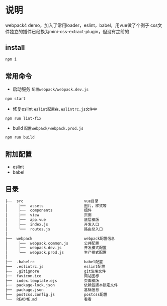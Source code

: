 # 说明
webpack4 demo，加入了常用loader，eslint，babel，用vue做了个例子
css文件独立的插件已经换为mini-css-extract-plugin，但没有之前的

## install

```bash
npm i
```

## 常用命令

- 启动服务
`配置webpack/webpack.dev.js`

```bash
npm start
```

- 修复eslint
`eslint配置在.eslintrc.js文件中`

```bash
npm run lint-fix
```

- build
`配置webpack/webpack.prod.js`

```bash
npm run build
```

## 附加配置

- eslint
- babel

## 目录
```bash
├──  src                           vue目录
│     ├──  assets                  图片，样式等
│     ├──  components              组件
│     ├──  view                    页面
│     ├──  app.vue                 底层模版
│     ├──  index.js                开发入口
│     └──  routes.js               路由总入口
│
├──  webpack                       webpack配置信息
│     ├──  webpack.common.js       公共配置
│     ├──  webpack.dev.js          开发模式配置
│     └──  webpack.prod.js         生产模式配置
│
├──  .babelrc                      babel配置
├──  .eslintrc.js                  eslint配置
├──  .gitignore                    git忽略文件
├──  favicon.ico                   网站图标
├──  index.template.ejs            页面模版
├──  package-lock.json             依赖包版本锁定文件
├──  package.json                  基础信息
├──  postcss.config.js             postcss配置
└──  README.md                     看看
```
